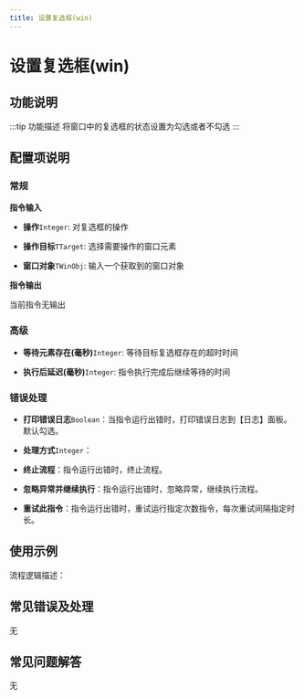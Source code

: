 ```yaml
---
title: 设置复选框(win)
---
```


# 设置复选框(win)

## 功能说明

:::tip 功能描述
将窗口中的复选框的状态设置为勾选或者不勾选
:::

## 配置项说明

### 常规

**指令输入**

- **操作**`Integer`: 对复选框的操作

- **操作目标**`TTarget`: 选择需要操作的窗口元素

- **窗口对象**`TWinObj`: 输入一个获取到的窗口对象


**指令输出**

当前指令无输出

### 高级

- **等待元素存在(毫秒)**`Integer`: 等待目标复选框存在的超时时间

- **执行后延迟(毫秒)**`Integer`: 指令执行完成后继续等待的时间

### 错误处理

- **打印错误日志**`Boolean`：当指令运行出错时，打印错误日志到【日志】面板。默认勾选。

- **处理方式**`Integer`：

 - **终止流程**：指令运行出错时，终止流程。

 - **忽略异常并继续执行**：指令运行出错时，忽略异常，继续执行流程。

 - **重试此指令**：指令运行出错时，重试运行指定次数指令，每次重试间隔指定时长。

## 使用示例

流程逻辑描述：

## 常见错误及处理

无

## 常见问题解答

无

